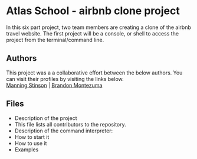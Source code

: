 # Atlas School - airbnb clone project
In this six part project, two team members are creating a clone of the airbnb travel website. The first project will be a console, or shell to access the project from the terminal/command line.

## Authors
This project was a a collaborative effort between the below authors. You can visit their profiles by visiting the links below.<br>
[Manning Stinson](https://github.com/manningstinson) |
[Brandon Montezuma](https://github.com/bmontezuma)

## Files

* Description of the project
* This file lists all contributors to the repository.
* Description of the command interpreter:
* How to start it
* How to use it
* Examples
